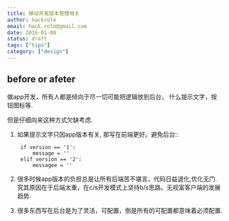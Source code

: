 ```yaml
---
title: 移动开发版本管理相关
author: hackrole
email: hack.role@gmail.com
date: 2016-01-08
status: draft
tags: ["tips"]
category: ["design"]
---
```





before or afeter
----------------

做app开发，所有人都是倾向于尽一切可能把逻辑放到后台，
什么提示文字，按钮图标等. 

但是仔细向来这种方式欠缺考虑.

1) 如果提示文字只因app版本有关, 那写在前端更好。避免后台::

        if version == '1':
            message = ''
        elif version == '2':
            messagee = ''

2) 很多时候app版本的负担总是让所有后端苦不堪言，代码日益退化,优化无门.
   究其原因在于后端太重，在c/s开发模式上坚持b/s思路。无视富客户端的发展趋势.

3) 很多东西写在后台是为了灵活，可配置，倒是所有的可配置都意味着必须配置.
